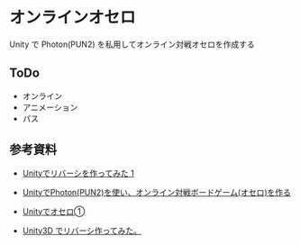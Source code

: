 # オンラインオセロ

Unity で Photon(PUN2) を私用してオンライン対戦オセロを作成する

## ToDo

* オンライン
* アニメーション
* パス

## 参考資料

* [Unityでリバーシを作ってみた 1](https://nullsuke.com/entry/reversi1)

* [UnityでPhoton(PUN2)を使い、オンライン対戦ボードゲーム(オセロ)を作る](http://next-next.com/2020/01/08/unity%E3%81%A7photonpun2%E3%82%92%E4%BD%BF%E3%81%84%E3%80%81%E3%82%AA%E3%83%B3%E3%83%A9%E3%82%A4%E3%83%B3%E5%AF%BE%E6%88%A6%E3%83%9C%E3%83%BC%E3%83%89%E3%82%B2%E3%83%BC%E3%83%A0%E3%82%AA%E3%82%BB/)

* [Unityでオセロ➀](http://akasuku.blog.jp/archives/66717359.html)

* [Unity3D でリバーシ作ってみた。](https://loumo.jp/archives/4148)


